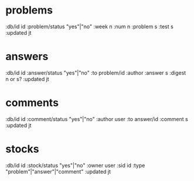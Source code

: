 # problems

:db/id id
:problem/status "yes"|"no"
:week n
:num n
:problem s
:test s
:updated jt


# answers

:db/id id
:answer/status "yes"|"no"
:to problem/id
:author
:answer s
:digest n or s?
:updated jt


# comments

:db/id id
:comment/status "yes"|"no"
:author user
:to answer/id
:comment s
:updated jt


# stocks

:db/id id
:stock/status "yes"|"no"
:owner user
:sid id
:type "problem"|"answer"|"comment"
:updated jt
